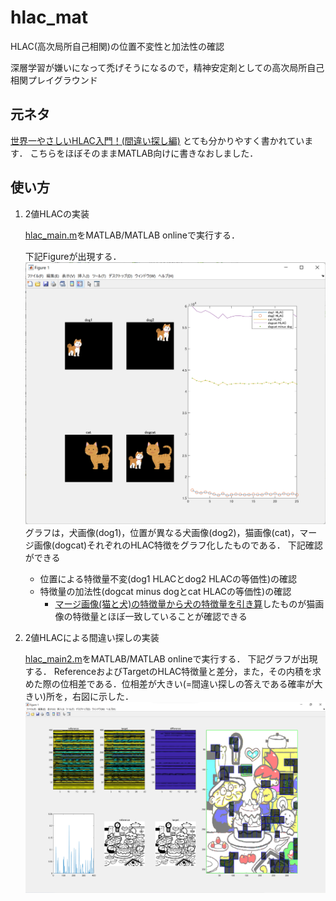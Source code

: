 # hlac_mat
HLAC(高次局所自己相関)の位置不変性と加法性の確認

深層学習が嫌いになって禿げそうになるので，精神安定剤としての高次局所自己相関プレイグラウンド
## 元ネタ


[世界一やさしいHLAC入門！(間違い探し編)](https://zenn.dev/kotaro_inoue/articles/f0cbbca962313b)
とても分かりやすく書かれています．
こちらをほぼそのままMATLAB向けに書きなおしました．

## 使い方

1. 2値HLACの実装

    [hlac_main.m](./hlac_main.m)をMATLAB/MATLAB onlineで実行する．

    下記Figureが出現する．
    ![](img/scr1.png)
    グラフは，犬画像(dog1)，位置が異なる犬画像(dog2)，猫画像(cat)，マージ画像(dogcat)それぞれのHLAC特徴をグラフ化したものである．
    下記確認ができる
    - 位置による特徴量不変(dog1 HLACとdog2 HLACの等価性)の確認
    - 特徴量の加法性(dogcat minus dogとcat HLACの等価性)の確認
        - [マージ画像(猫と犬)の特徴量から犬の特徴量を引き算](./hlac_main.m#L50-L51)したものが猫画像の特徴量とほぼ一致していることが確認できる




2. 2値HLACによる間違い探しの実装

    [hlac_main2.m](./hlac_main2.m)をMATLAB/MATLAB onlineで実行する．
    下記グラフが出現する．
    ReferenceおよびTargetのHLAC特徴量と差分，また，その内積を求めた際の位相差である．位相差が大きい(=間違い探しの答えである確率が大きい)所を，右図に示した．
    ![](img/scr2.png)
    
    